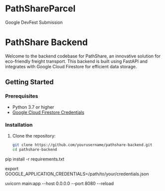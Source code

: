 # PathShareParcel
Google DevFest Submission


# PathShare Backend

Welcome to the backend codebase for PathShare, an innovative solution for eco-friendly freight transport. This backend is built using FastAPI and integrates with Google Cloud Firestore for efficient data storage.

## Getting Started

### Prerequisites

- Python 3.7 or higher
- [Google Cloud Firestore Credentials](https://cloud.google.com/firestore/docs/quickstart)

### Installation

1. Clone the repository:

   ```bash
   git clone https://github.com/yourusername/pathshare-backend.git
   cd pathshare-backend


pip install -r requirements.txt

export GOOGLE_APPLICATION_CREDENTIALS=/path/to/your/credentials.json


uvicorn main:app --host 0.0.0.0 --port 8080 --reload

